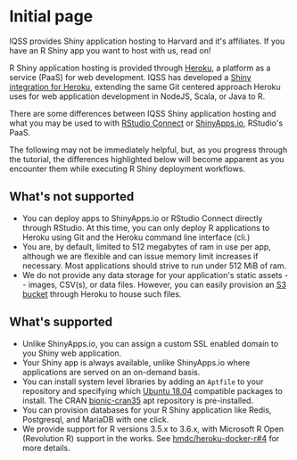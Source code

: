 # Initial page

IQSS provides Shiny application hosting to Harvard and it's affiliates. If you  have an R Shiny app you want to host with us, read on!

R Shiny application hosting is provided through [Heroku](https://www.heroku.com), a platform as a service (PaaS) for web development. IQSS has developed a [Shiny integration for Heroku](https://github.com/hmdc/heroku-docker-r), extending the same Git centered approach Heroku uses for web application development in NodeJS, Scala, or Java to R.

There are some differences between IQSS Shiny application hosting and what you may be used to with [RStudio Connect](https://rstudio.com/products/connect/) or [ShinyApps.io](https://www.shinyapps.io/), RStudio's PaaS.

The following may not be immediately helpful, but, as you progress through the tutorial, the differences highlighted below will become apparent as you encounter them while executing R Shiny deployment workflows.

## What's not supported
* You can deploy apps to ShinyApps.io or RStudio Connect directly through RStudio. At this time, you can only deploy R applications to Heroku using Git and the Heroku command line interface (cli.)
* You are, by default, limited to 512 megabytes of ram in use per app, although we are flexible and can issue memory limit increases if necessary. Most applications should strive to run under 512 MiB of ram.
* We do not provide any data storage for your application's static assets -- images, CSV(s), or data files. However, you can easily provision an [S3 bucket](https://elements.heroku.com/addons/bucketeer) through Heroku to house such files.

## What's supported
* Unlike ShinyApps.io, you can assign a custom SSL enabled domain to you Shiny web application.
* Your Shiny app is always available, unlike ShinyApps.io where applications are served on an on-demand basis.
* You can install system level libraries by adding an ```Aptfile``` to your repository and specifying which [Ubuntu 18.04](https://packages.ubuntu.com) compatible packages to install. The CRAN [bionic-cran35](https://cran.r-project.org/bin/linux/ubuntu/) apt repository is pre-installed. 
* You can provision databases for your R Shiny application like Redis, Postgresql, and MariaDB with one click.
* We provide support for R versions 3.5.x to 3.6.x, with Microsoft R Open (Revolution R) support in the works. See [hmdc/heroku-docker-r#4](https://github.com/hmdc/heroku-docker-r/issues/4) for more details.